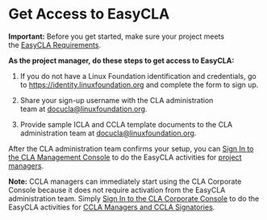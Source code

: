 # Get Access to EasyCLA

**Important:** Before you get started, make sure your project meets the [EasyCLA Requirements](easycla-requirements.md).

**As the project manager, do these steps to get access to EasyCLA:**

1. If you do not have a Linux Foundation identification and credentials, go to <https://identity.linuxfoundation.org> and complete the form to sign up.

1. Share your sign-up username with the CLA administration team at <docucla@linuxfoundation.org>.

1. Provide sample ICLA and CCLA template documents to the CLA administration team at <docucla@linuxfoundation.org>.

After the CLA administration team confirms your setup, you can [Sign In to the CLA Management Console](sign-in-to-the-cla-management-console.md) to do the EasyCLA activities for [project managers](project-managers.md).

**Note:** CCLA managers can immediately start using the CLA Corporate Console because it does not require activation from the EasyCLA administration team. Simply [Sign In to the CLA Corporate Console](sign-in-to-the-cla-corporate-console.md) to do the EasyCLA activities for [CCLA Managers and CCLA Signatories](ccla-managers-and-ccla-signatories.md).
